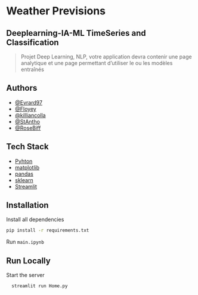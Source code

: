 # Weather Previsions

## Deeplearning-IA-ML TimeSeries and Classification

> Projet Deep Learning, NLP, votre application devra contenir une page analytique et une page permettant d’utiliser le ou les modèles entraînés

## Authors

- [@Evrard97](https://www.github.com/Evrard97)
- [@Floyey](https://www.github.com/Floyey)
- [@killiancolla](https://www.github.com/killiancolla)
- [@StAntho](https://www.github.com/StAntho)
- [@RoseBiff](https://github.com/RoseBiff)

## Tech Stack

- [Pyhton](https://www.python.org/)
- [matplotlib](https://matplotlib.org/)
- [pandas](https://pandas.pydata.org/)
- [sklearn](https://scikit-learn.org/)
- [Streamlit](https://streamlit.io/)

## Installation

Install all dependencies

```sh
pip install -r requirements.txt
```

Run `main.ipynb`

## Run Locally

Start the server

```bash
  streamlit run Home.py
```
